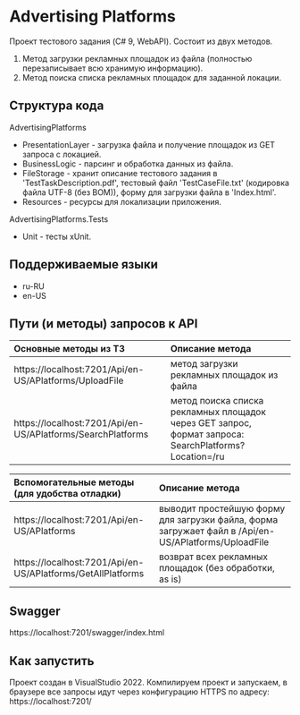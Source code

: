 ﻿# Advertising Platforms
Проект тестового задания (C# 9, WebAPI). Состоит из двух методов.

1. Метод загрузки рекламных площадок из файла (полностью перезаписывает всю хранимую информацию).
2. Метод поиска списка рекламных площадок для заданной локации.

## Структура кода
AdvertisingPlatforms
 - PresentationLayer - загрузка файла и получение площадок из GET запроса с локацией.
 - BusinessLogic - парсинг и обработка данных из файла.
 - FileStorage - хранит описание тестового задания в 'TestTaskDescription.pdf', тестовый файл 'TestCaseFile.txt' (кодировка файла UTF-8 (без BOM)), форму для загрузки файла в 'Index.html'.
 - Resources - ресурсы для локализации приложения.
 
AdvertisingPlatforms.Tests
 - Unit - тесты xUnit.

## Поддерживаемые языки
 - ru-RU
 - en-US

## Пути (и методы) запросов к API

|Основные методы из ТЗ|Описание метода|
|:-|:-|
| https://localhost:7201/Api/en-US/APlatforms/UploadFile | метод загрузки рекламных площадок из файла |
| https://localhost:7201/Api/en-US/APlatforms/SearchPlatforms | метод поиска списка рекламных площадок через GET запрос, формат запроса: SearchPlatforms?Location=/ru |

|Вспомогательные методы (для удобства отладки)|Описание метода|
|:-|:-|
| https://localhost:7201/Api/en-US/APlatforms | выводит простейшую форму для загрузки файла, форма загружает файл в /Api/en-US/APlatforms/UploadFile |
| https://localhost:7201/Api/en-US/APlatforms/GetAllPlatforms | возврат всех рекламных площадок (без обработки, as is) |

## Swagger
 https://localhost:7201/swagger/index.html

## Как запустить
Проект создан в VisualStudio 2022. Компилируем проект и запускаем, в браузере все запросы идут через конфигурацию HTTPS по адресу: https://localhost:7201/